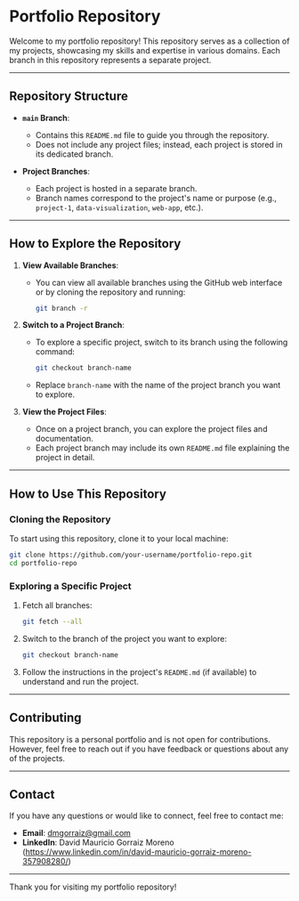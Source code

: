 # Portfolio Repository

Welcome to my portfolio repository! This repository serves as a collection of my projects, showcasing my skills and expertise in various domains. Each branch in this repository represents a separate project.

---

## Repository Structure

- **`main` Branch**:
  - Contains this `README.md` file to guide you through the repository.
  - Does not include any project files; instead, each project is stored in its dedicated branch.

- **Project Branches**:
  - Each project is hosted in a separate branch.
  - Branch names correspond to the project's name or purpose (e.g., `project-1`, `data-visualization`, `web-app`, etc.).

---

## How to Explore the Repository

1. **View Available Branches**:
   - You can view all available branches using the GitHub web interface or by cloning the repository and running:
     ```bash
     git branch -r
     ```

2. **Switch to a Project Branch**:
   - To explore a specific project, switch to its branch using the following command:
     ```bash
     git checkout branch-name
     ```
   - Replace `branch-name` with the name of the project branch you want to explore.

3. **View the Project Files**:
   - Once on a project branch, you can explore the project files and documentation.
   - Each project branch may include its own `README.md` file explaining the project in detail.

---

## How to Use This Repository

### Cloning the Repository
To start using this repository, clone it to your local machine:

```bash
git clone https://github.com/your-username/portfolio-repo.git
cd portfolio-repo
```

### Exploring a Specific Project
1. Fetch all branches:
   ```bash
   git fetch --all
   ```

2. Switch to the branch of the project you want to explore:
   ```bash
   git checkout branch-name
   ```

3. Follow the instructions in the project's `README.md` (if available) to understand and run the project.

---

## Contributing
This repository is a personal portfolio and is not open for contributions. However, feel free to reach out if you have feedback or questions about any of the projects.

---

## Contact
If you have any questions or would like to connect, feel free to contact me:

- **Email**: dmgorraiz@gmail.com
- **LinkedIn**: David Mauricio Gorraiz Moreno (https://www.linkedin.com/in/david-mauricio-gorraiz-moreno-357908280/)

---

Thank you for visiting my portfolio repository!
